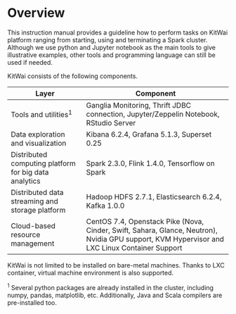 # Overview

This instruction manual provides a guideline how to perform tasks on KitWai platform ranging from starting, using and terminating a Spark cluster. Although we use python and Jupyter notebook as the main tools to give illustrative examples, other tools and programming language can still be used if needed.

KitWai consists of the following components.


| Layer | Component |
|----|----|
| Tools and utilities<sup>1</sup> | Ganglia Monitoring, Thrift JDBC connection, Jupyter/Zeppelin Notebook, RStudio Server |
| Data exploration and visualization   |  Kibana 6.2.4, Grafana 5.1.3, Superset 0.25 |
| Distributed computing platform for big data analytics | Spark 2.3.0, Flink 1.4.0, Tensorflow on Spark|
| Distributed data streaming and storage platform | Hadoop HDFS 2.7.1, Elasticsearch 6.2.4, Kafka 1.0.0|
| Cloud-based resource management  | CentOS 7.4, Openstack Pike (Nova, Cinder, Swift, Sahara, Glance, Neutron), Nvidia GPU support, KVM Hypervisor and LXC Linux Container Support |

KitWai is not limited to be installed on bare-metal machines. Thanks to LXC container, virtual machine environment is also supported.

<sup>1</sup> Several python packages are already installed in the cluster, including numpy, pandas, matplotlib, etc. Additionally, Java and Scala compilers are pre-installed too.
